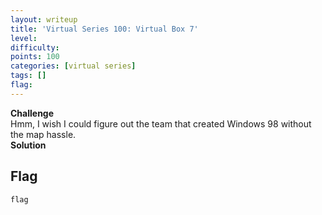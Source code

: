 ```yaml
---
layout: writeup
title: 'Virtual Series 100: Virtual Box 7'
level:
difficulty:
points: 100
categories: [virtual series]
tags: []
flag:
---
```

**Challenge**   
Hmm, I wish I could figure out the team that created Windows 98 without
the map hassle.  
**Solution**   
## Flag

    flag